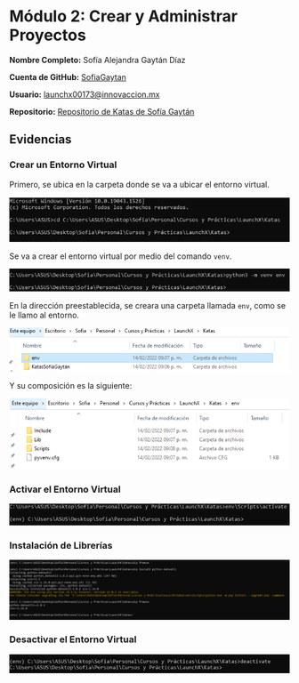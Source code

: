 # Módulo 2: Crear y Administrar Proyectos

**Nombre Completo:** Sofía Alejandra Gaytán Díaz

**Cuenta de GitHub:** [SofiaGaytan](https://github.com/SofiaGaytan)

**Usuario:** launchx00173@innovaccion.mx

**Repositorio:** [Repositorio de Katas de Sofía Gaytán](https://github.com/SofiaGaytan/KatasSofiaGaytan.git)

## Evidencias
### Crear un Entorno Virtual
Primero, se ubica en la carpeta donde se va a ubicar el entorno virtual.

![image](https://github.com/SofiaGaytan/KatasSofiaGaytan/blob/main/KatasSof%C3%ADaGayt%C3%A1n/Imagenes/1_CambioCarpeta.PNG)

Se va a crear el entorno virtual por medio del comando ``venv``.

![image](https://github.com/SofiaGaytan/KatasSofiaGaytan/blob/main/KatasSof%C3%ADaGayt%C3%A1n/Imagenes/2_CreacionDirectorio.PNG)

En la dirección preestablecida, se creara una carpeta llamada ``env``, como se le llamo al entorno.

![image](https://github.com/SofiaGaytan/KatasSofiaGaytan/blob/main/KatasSof%C3%ADaGayt%C3%A1n/Imagenes/3_Directorio.PNG)

Y su composición es la siguiente:

![image](https://github.com/SofiaGaytan/KatasSofiaGaytan/blob/main/KatasSof%C3%ADaGayt%C3%A1n/Imagenes/4_Directorio2.PNG)

### Activar el Entorno Virtual
![image](https://github.com/SofiaGaytan/KatasSofiaGaytan/blob/main/KatasSof%C3%ADaGayt%C3%A1n/Imagenes/5_ActivacionEntornoVirtual.PNG)

### Instalación de Librerías
![image](https://github.com/SofiaGaytan/KatasSofiaGaytan/blob/main/KatasSof%C3%ADaGayt%C3%A1n/Imagenes/6_InstalarLibreria.PNG)

### Desactivar el Entorno Virtual
![image](https://github.com/SofiaGaytan/KatasSofiaGaytan/blob/main/KatasSof%C3%ADaGayt%C3%A1n/Imagenes/7_DesactivacionEntornoVirtual.PNG)
